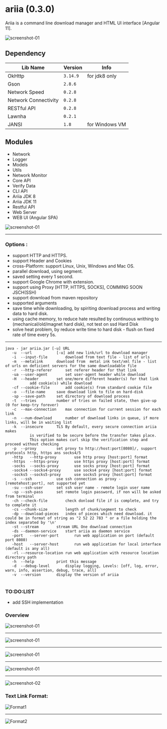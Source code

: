 # ariia  (0.3.0)

Ariia is a command line download manager and HTML UI interface [Angular 11].

![screenshot-01](img/angular-spa-01.png)

## Dependency

Lib Name|Version|Info
--- | --- | ---
OkHttp|`3.14.9`|for jdk8 only|
Gson|`2.8.6`| |
Network Speed|`0.2.8`| |
Network Connectivity|`0.2.8`| |
RESTful API|`0.2.8`| |
Lawnha|`0.2.1`| |
JANSI|`1.8`|for Windows VM|
 
## Modules
 
- Network
- Logger
- Models
- Utils
- Network Monitor
- Core API
- Verify Data
- CLI API
- Ariia JDK 8
- Ariia JDK 11
- Restful API
- Web Server
- WEB UI (Angular SPA)

![screenshot-01](img/dependency-hierarch.png)
___

### Options :
 - support HTTP and HTTPS.
 - support Header and Cookies
 - cross-Platform: support Linux, Unix, Windows and Mac OS.
 - parallel download, using segment.
 - saved setting every 1 second.
 - support Google Chrome with extension.
 - support using Proxy [HTTP, HTTPS, SOCKS], COMMING SOON JSCH(SSH)
 - support download from maven repository
 - supported arguments
 - save time while downloading, by spiriting download process and writing data to hard disk.
 - using cache memory, to reduce hate resulted by continuous writhing to (mechanical/old/magnet hard disk),
 		not test on ssd Hard Disk
 - solve heat problem, by reduce write time to hard disk - flush on fixed rate of time every 5s.
  
___ 
 
 ```
 java - jar ariia.jar [-u] URL
	-u	--url			[-u] add new link/url to download manager
	-i	--input-file		download from text file - list of urls
	-m	--metalink		download from  metal ink text/xml file - list of urls on deficient servers for the same downloadable file
	-r	--http-referer		set referer header for that link
	-ua	--user-agent		set user-agent header while download
	-H	--header		set one/more different header(s) for that link
			add cookie(s) while download
	-cf	--cookie-file		add cookie(s) from standard cookie file
	-o	--file-name		save download link to file on hard-disk
	-sp	--save-path		set directory of download process
	-t	--tries			number of tries on failed state, then give-up (0 for keep-try forever)
	-c	--max-connection	max connection for current session for each link
	-n	--num-download		number of download links in queue, if more links, will be in waiting list
	-k	--insecure		TLS By default, every secure connection ariia makes
			is verified to be secure before the transfer takes place.
			This option makes curl skip the verification step and proceed without checking
	-p	--proxy			set proxy to http://host:port[8080]/, support protocols http, https ans socks4/5
	-http	--http-proxy		use http proxy [host:port] format
	-https	--https-proxy		use https proxy [host:port] format
	-socks	--socks-proxy		use socks proxy [host:port] format
	-socks4	--socks4-proxy		use socks4 proxy [host:port] format
	-socks5	--socks5-proxy		use socks5 proxy [host:port] format
	-s	--ssh			use ssh connection as proxy - [remotehost:port], not supported yet
	-su	--ssh-user		set ssh user name - remote login user name
	-sp	--ssh-pass		set remote login password, if non will be asked from terminal
	-ch	--check-file		check donload file if is complete, and try to complete it
	-cs	--chunk-size		length of chunk/segment to check
	-dp	--download-pieces	index of pieces which need download. it could be in format of string as "2 52 22 783 " or a file holding the index separated by '\n'
	-st	--stream		stream URL One download connection
	-ds	--daemon-service	start ariia as daemon service
	-port	--server-port		run web application on port (default port 8080)
	-host	--server-host		run web application for local interface (default is any all)
	-rl	--resource-location	run web application with resource location directory path
	-h	--help			print this message
	-d	--debug-level		display logging, Levels: [off, log, error, warn, info, assertion, debug, trace, all]
	-v	--version		display the version of ariia


 ```

### TO:DO:LIST

 - add SSH implementation

### Overview
![screenshot-01](img/angular-spa-02.png)
___
![screenshot-01](img/angular-spa-03.png)
___
![screenshot-01](img/download-ubuntu-mini.gif)
___
![screenshot-01](img/mini-table-01.png)
___
![screenshot-02](img/mini-table-02.png)

### Text Link Format: 
![Format1](img/text-format01.png)
___
![Format2](img/text-format02.png)
